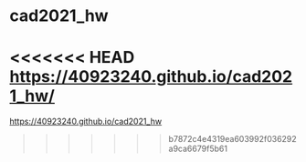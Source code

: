 # cad2021_hw

<<<<<<< HEAD
https://40923240.github.io/cad2021_hw/
=======
https://40923240.github.io/cad2021_hw
>>>>>>> b7872c4e4319ea603992f036292a9ca6679f5b61
